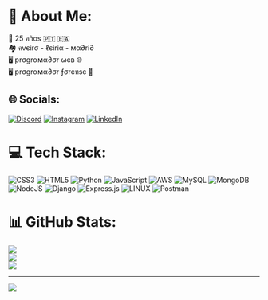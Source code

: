 # 💫 About Me:
🎂 25 คñσs 🇵🇹 🇪🇦<br>🏘 คvєirσ - ℓєiriα - мα∂ri∂<br>🖥 prσgrαмα∂σr ωєв 🌐<br>🖥 prσgrαмα∂σr ƒσrєทsє 🔬


## 🌐 Socials:
[![Discord](https://img.shields.io/badge/Discord-%237289DA.svg?logo=discord&logoColor=white)](https://discord.gg/Jᥲᥡ💜#3025) [![Instagram](https://img.shields.io/badge/Instagram-%23E4405F.svg?logo=Instagram&logoColor=white)](https://instagram.com/_.joaof_swty_9._) [![LinkedIn](https://img.shields.io/badge/LinkedIn-%230077B5.svg?logo=linkedin&logoColor=white)](https://linkedin.com/in/joaofilipesilvawty) 

# 💻 Tech Stack:
![CSS3](https://img.shields.io/badge/css3-%231572B6.svg?style=for-the-badge&logo=css3&logoColor=white) ![HTML5](https://img.shields.io/badge/html5-%23E34F26.svg?style=for-the-badge&logo=html5&logoColor=white) ![Python](https://img.shields.io/badge/python-3670A0?style=for-the-badge&logo=python&logoColor=ffdd54) ![JavaScript](https://img.shields.io/badge/javascript-%23323330.svg?style=for-the-badge&logo=javascript&logoColor=%23F7DF1E) ![AWS](https://img.shields.io/badge/AWS-%23FF9900.svg?style=for-the-badge&logo=amazon-aws&logoColor=white) ![MySQL](https://img.shields.io/badge/mysql-%2300f.svg?style=for-the-badge&logo=mysql&logoColor=white) ![MongoDB](https://img.shields.io/badge/MongoDB-%234ea94b.svg?style=for-the-badge&logo=mongodb&logoColor=white) ![NodeJS](https://img.shields.io/badge/node.js-6DA55F?style=for-the-badge&logo=node.js&logoColor=white) ![Django](https://img.shields.io/badge/django-%23092E20.svg?style=for-the-badge&logo=django&logoColor=white) ![Express.js](https://img.shields.io/badge/express.js-%23404d59.svg?style=for-the-badge&logo=express&logoColor=%2361DAFB) ![LINUX](https://img.shields.io/badge/Linux-FCC624?style=for-the-badge&logo=linux&logoColor=black) ![Postman](https://img.shields.io/badge/Postman-FF6C37?style=for-the-badge&logo=postman&logoColor=white)
# 📊 GitHub Stats:
![](https://github-readme-stats.vercel.app/api?username=joaofilipesilvawty&theme=midnight-purple&hide_border=false&include_all_commits=true&count_private=true)<br/>
![](https://github-readme-streak-stats.herokuapp.com/?user=joaofilipesilvawty&theme=midnight-purple&hide_border=false)<br/>
![](https://github-readme-stats.vercel.app/api/top-langs/?username=joaofilipesilvawty&theme=midnight-purple&hide_border=false&include_all_commits=true&count_private=true&layout=compact)

---
[![](https://visitcount.itsvg.in/api?id=joaofilipesilvawty&icon=2&color=11)](https://visitcount.itsvg.in)

<!-- Proudly created with GPRM ( https://gprm.itsvg.in ) -->
